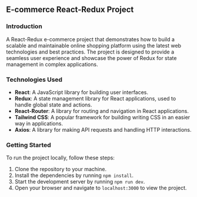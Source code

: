 ## E-commerce React-Redux Project

### Introduction

A React-Redux e-commerce project that demonstrates how to build a scalable and maintainable online shopping platform using the latest web technologies and best practices. The project is designed to provide a seamless user experience and showcase the power of Redux for state management in complex applications.

### Technologies Used

- **React**: A JavaScript library for building user interfaces.
- **Redux**: A state management library for React applications, used to handle global state and actions.
- **React-Router**: A library for routing and navigation in React applications.
- **Tailwind CSS**: A popular framework for building writing CSS in an easier way in  applications.
- **Axios**: A library for making API requests and handling HTTP interactions.

### Getting Started

To run the project locally, follow these steps:

1. Clone the repository to your machine.
2. Install the dependencies by running `npm install`.
3. Start the development server by running `npm run dev`.
4. Open your browser and navigate to `localhost:3000` to view the project.


